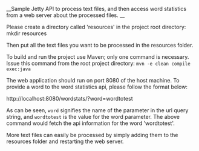 __Sample Jetty API to process text files, and then access word statistics from a web server about the processed files.  __

Please create a directory called 'resources' in the project root directory:
mkdir resources

Then put all the text files you want to be processed in the resources folder.

To build and run the project use Maven; only one command is necessary.
Issue this command from the root project directory:
```mvn -e clean compile exec:java```

The web application should run on port 8080 of the host machine.
To provide a word to the word statistics api, please follow the format below:

http://localhost:8080/wordstats/?word=wordtotest

As can be seen, ```word``` signifies the name of the parameter in the url query string, and ```wordtotest``` is the value for the word parameter. The above command would fetch the api
information for the word 'wordtotest'.

More text files can easily be processed by simply adding them to the resources folder and restarting the web server.

